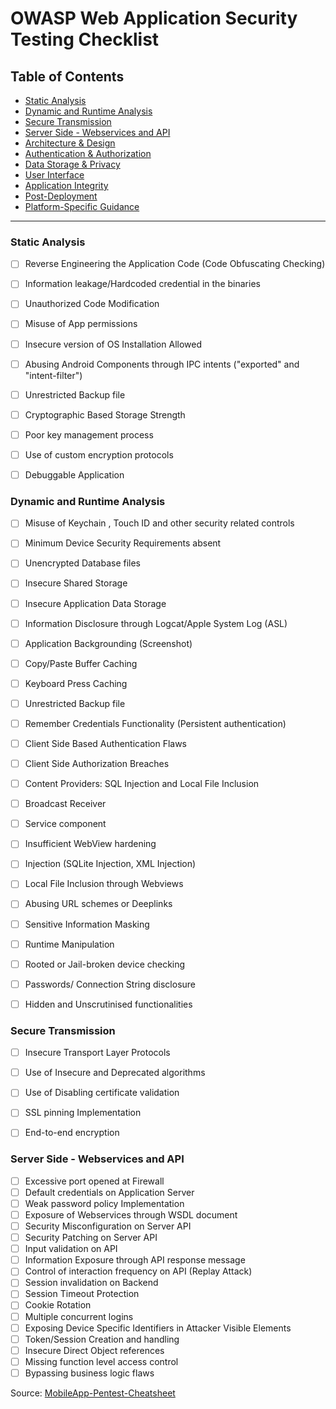 # OWASP Web Application Security Testing Checklist

## Table of Contents

* [Static Analysis](#Static)
* [Dynamic and Runtime Analysis](#Dynamic)
* [Secure Transmission](#Transmission)
* [Server Side - Webservices and API](#Server)
* [Architecture & Design](#Architecture)
* [Authentication & Authorization](#Auth)
* [Data Storage & Privacy](#Storage)
* [User Interface](#UI)
* [Application Integrity](#Integrity)
* [Post-Deployment](#Post)
* [Platform-Specific Guidance](#Platform)

-------
### <a name="Static">Static Analysis</a>

- [ ] Reverse Engineering the Application Code (Code Obfuscating Checking)
- [ ] Information leakage/Hardcoded credential in the binaries 
- [ ] Unauthorized Code Modification
- [ ] Misuse of App permissions
- [ ] Insecure version of OS Installation Allowed
- [ ] Abusing Android Components through IPC intents ("exported" and "intent-filter")
- [ ] Unrestricted Backup file
- [ ] Cryptographic Based Storage Strength
- [ ] Poor key management process
- [ ] Use of custom encryption protocols
- [ ] Debuggable Application


### <a name="Dynamic">Dynamic and Runtime Analysis</a>

- [ ] Misuse of Keychain , Touch ID and other security related controls
- [ ] Minimum Device Security Requirements absent
- [ ] Unencrypted Database files
- [ ] Insecure Shared Storage
- [ ] Insecure Application Data Storage
- [ ] Information Disclosure through Logcat/Apple System Log (ASL)
- [ ] Application Backgrounding (Screenshot)
- [ ] Copy/Paste Buffer Caching
- [ ] Keyboard Press Caching
- [ ] Unrestricted Backup file
- [ ] Remember Credentials Functionality (Persistent authentication)
- [ ] Client Side Based Authentication Flaws
- [ ] Client Side Authorization Breaches
- [ ] Content Providers: SQL Injection and Local File Inclusion
- [ ] Broadcast Receiver
- [ ] Service component
- [ ] Insufficient WebView hardening
- [ ] Injection (SQLite Injection, XML Injection)
- [ ] Local File Inclusion through Webviews
- [ ] Abusing URL schemes or Deeplinks
- [ ] Sensitive Information Masking
- [ ] Runtime Manipulation
- [ ] Rooted or Jail-broken device checking
- [ ] Passwords/ Connection String disclosure
- [ ] Hidden and Unscrutinised functionalities


### <a name="Transmission">Secure Transmission</a>

- [ ] Insecure Transport Layer Protocols
- [ ] Use of Insecure and Deprecated algorithms
- [ ] Use of Disabling certificate validation
- [ ] SSL pinning Implementation
- [ ] End-to-end encryption


### <a name="Server">Server Side - Webservices and API</a>

- [ ] Excessive port opened at Firewall
- [ ] Default credentials on Application Server
- [ ] Weak password policy Implementation
- [ ] Exposure of Webservices through WSDL document
- [ ] Security Misconfiguration on Server API
- [ ] Security Patching on Server API
- [ ] Input validation on API
- [ ] Information Exposure through API response message
- [ ] Control of interaction frequency on API (Replay Attack)
- [ ] Session invalidation on Backend
- [ ] Session Timeout Protection
- [ ] Cookie Rotation
- [ ] Multiple concurrent logins
- [ ] Exposing Device Specific Identifiers in Attacker Visible Elements
- [ ] Token/Session Creation and handling
- [ ] Insecure Direct Object references
- [ ] Missing function level access control
- [ ] Bypassing business logic flaws

Source: [MobileApp-Pentest-Cheatsheet](https://github.com/tanprathan/MobileApp-Pentest-Cheatsheet/tree/master)
